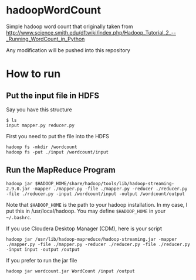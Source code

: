 # hadoopWordCount

Simple hadoop word count that originally taken from http://www.science.smith.edu/dftwiki/index.php/Hadoop_Tutorial_2_--_Running_WordCount_in_Python

Any modification will be pushed into this repository

# How to run

## Put the input file in HDFS

Say you have this structure
```
$ ls
input mapper.py reducer.py
```

First you need to put the file into the HDFS

```
hadoop fs -mkdir /wordcount
hadoop fs -put ./input /wordcount/input
```

## Run the MapReduce Program
```
hadoop jar $HADOOP_HOME/share/hadoop/tools/lib/hadoop-streaming-2.9.0.jar -mapper ./mapper.py -file ./mapper.py -reducer ./reducer.py -file ./reducer.py -input /wordcount/input -output /wordcount/output
```

Note that `$HADOOP_HOME` is the path to your hadoop installation. In my case, I put this in /usr/local/hadoop. You may define `$HADOOP_HOME` in your `~/.bashrc`.

If you use Cloudera Desktop Manager (CDM), here is your script
```
hadoop jar /usr/lib/hadoop-mapreduce/hadoop-streaming.jar -mapper ./mapper.py -file ./mapper.py -reducer ./reducer.py -file ./reducer.py -input input -output /output
```

If you prefer to run the jar file
```
hadoop jar wordcount.jar WordCount /input /output
```
